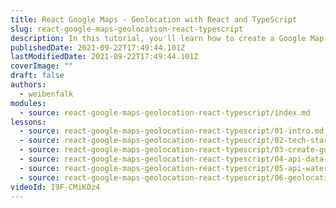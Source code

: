 ```yaml
---
title: React Google Maps - Geolocation with React and TypeScript
slug: react-google-maps-geolocation-react-typescript
description: In this tutorial, you'll learn how to create a Google Map with React.js and Typescript. The app will find the nearest bars both by click and geolocation.
publishedDate: 2021-09-22T17:49:44.101Z
lastModifiedDate: 2021-09-22T17:49:44.101Z
coverImage: ""
draft: false
authors:
  - weibenfalk
modules:
  - source: react-google-maps-geolocation-react-typescript/index.md
lessons:
  - source: react-google-maps-geolocation-react-typescript/01-intro.md
  - source: react-google-maps-geolocation-react-typescript/02-tech-starter-files.md
  - source: react-google-maps-geolocation-react-typescript/03-create-google-map.md
  - source: react-google-maps-geolocation-react-typescript/04-api-data-map-markers.md
  - source: react-google-maps-geolocation-react-typescript/05-api-water-data.md
  - source: react-google-maps-geolocation-react-typescript/06-geolocation.md
videoId: I9F-CMiKOz4
---
```

